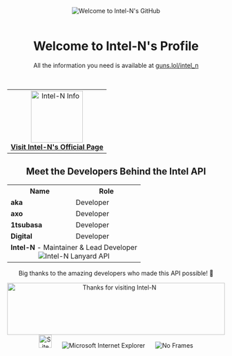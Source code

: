<!-- "Hero" Header -->
<div align="center">
  <img src="https://raw.githubusercontent.com/BrunnerLivio/brunnerlivio/master/images/welcome.png" style="max-width: 100%;" alt="Welcome to Intel-N's GitHub" />
  <br />
  <br />
  <h1>Welcome to Intel-N's Profile</h1>
  <p>All the information you need is available at <a href="https://guns.lol/intel_n" target="_blank">guns.lol/intel_n</a></p>
  <br />
</div>

<!-- Social and Banner -->
<div align="center">
  <table width="100%" align="center">
    <tr>
      <td align="center">
        <a href="https://guns.lol/intel_n" target="_blank">
          <img alt="Intel-N Info" src="https://raw.githubusercontent.com/BrunnerLivio/brunnerlivio/master/images/globe.gif" height="120" />
          <br />
          <strong>Visit Intel-N's Official Page</strong>
        </a>
      </td>
    </tr>
  </table>
</div>

<!-- Developers Section -->
<div align="center">
  <h2>Meet the Developers Behind the Intel API</h2>
  <table>
    <tr>
      <th>Name</th>
      <th>Role</th>
    </tr>
    <tr>
      <td><strong>aka</strong></td>
      <td>Developer</td>
    </tr>
    <tr>
      <td><strong>axo</strong></td>
      <td>Developer</td>
    </tr>
    <tr>
      <td><strong>1tsubasa</strong></td>
      <td>Developer</td>
    </tr>
    <tr>
      <td><strong>Digital</strong></td>
      <td>Developer</td>
    </tr>
    <tr>
      <td colspan="2" align="center">
        <strong>Intel-N</strong> - Maintainer & Lead Developer
        <br />
        <img src="https://lanyard.cnrad.dev/api/1319546861203361885?theme=light" alt="Intel-N Lanyard API">
      </td>
    </tr>
  </table>
  <p>Big thanks to the amazing developers who made this API possible! 🚀</p>
</div>

<!-- Footer -->
<div align="center">
  <img height="120" alt="Thanks for visiting Intel-N" width="100%" src="https://raw.githubusercontent.com/BrunnerLivio/brunnerlivio/master/images/marquee.svg" />
  <br />
  <img src="https://raw.githubusercontent.com/BrunnerLivio/brunnerlivio/master/images/notepad.gif" alt="Site created with Notepad" height="30" />
  <span>&nbsp;&nbsp;&nbsp;&nbsp;</span>  
  <img src="https://raw.githubusercontent.com/BrunnerLivio/brunnerlivio/master/images/ie_logo.gif" alt="Microsoft Internet Explorer" />
  <span>&nbsp;&nbsp;&nbsp;&nbsp;</span>  
  <img src="https://raw.githubusercontent.com/BrunnerLivio/brunnerlivio/master/images/noframes.gif" alt="No Frames" />
</div>
